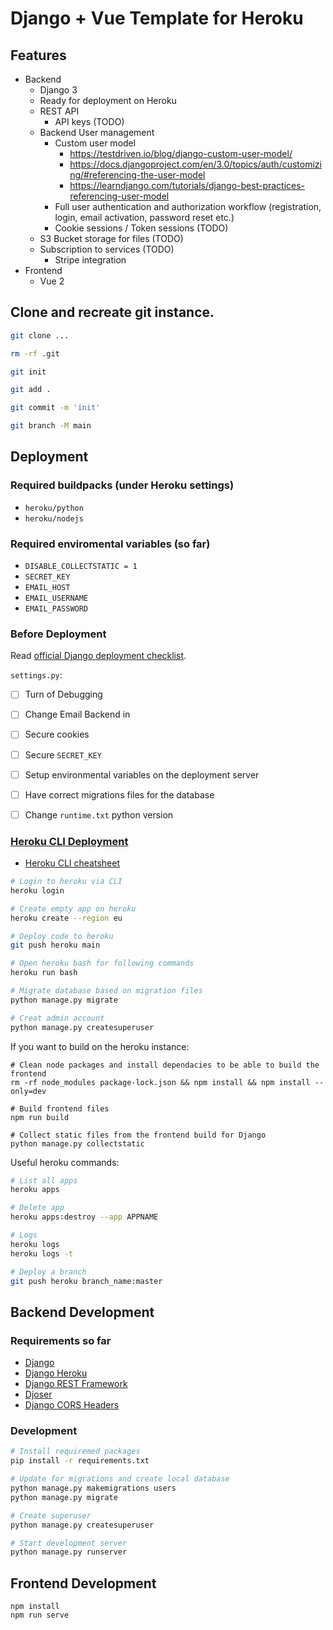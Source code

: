 # Django + Vue Template for Heroku

## Features

* Backend
  * Django 3
  * Ready for deployment on Heroku
  * REST API
    * API keys (TODO)
  * Backend User management
    * Custom user model
      * https://testdriven.io/blog/django-custom-user-model/
      * https://docs.djangoproject.com/en/3.0/topics/auth/customizing/#referencing-the-user-model
      * https://learndjango.com/tutorials/django-best-practices-referencing-user-model
    * Full user authentication and authorization workflow (registration, login, email activation, password reset etc.)
    * Cookie sessions / Token sessions (TODO)
  * S3 Bucket storage for files (TODO)
  * Subscription to services (TODO)
    * Stripe integration
* Frontend
  * Vue 2

## Clone and recreate git instance.

```bash
git clone ...

rm -rf .git

git init

git add .

git commit -m 'init'

git branch -M main
```

## Deployment

### Required buildpacks (under Heroku settings)

* `heroku/python`
* `heroku/nodejs`

### Required enviromental variables (so far)

* `DISABLE_COLLECTSTATIC = 1`
* `SECRET_KEY`
* `EMAIL_HOST`
* `EMAIL_USERNAME`
* `EMAIL_PASSWORD`

### Before Deployment

Read [official Django deployment checklist](https://docs.djangoproject.com/en/3.1/howto/deployment/checklist/).

`settings.py`:
- [ ] Turn of Debugging
- [ ] Change Email Backend in 
- [ ] Secure cookies
- [ ] Secure `SECRET_KEY` 
- [ ] Setup environmental variables on the deployment server
- [ ] Have correct migrations files for the database

- [ ] Change `runtime.txt` python version


### [Heroku CLI Deployment](https://devcenter.heroku.com/articles/getting-started-with-python)

* [Heroku CLI cheatsheet](https://devhints.io/heroku)

```bash
# Login to heroku via CLI
heroku login

# Create empty app on heroku
heroku create --region eu

# Deploy code to heroku
git push heroku main

# Open heroku bash for following commands
heroku run bash

# Migrate database based on migration files
python manage.py migrate

# Creat admin account
python manage.py createsuperuser
```

If you want to build on the heroku instance:
```
# Clean node packages and install dependacies to be able to build the frontend
rm -rf node_modules package-lock.json && npm install && npm install --only=dev

# Build frontend files
npm run build

# Collect static files from the frontend build for Django
python manage.py collectstatic
```

Useful heroku commands:

```bash
# List all apps
heroku apps

# Delete app
heroku apps:destroy --app APPNAME

# Logs
heroku logs
heroku logs -t

# Deploy a branch
git push heroku branch_name:master
```

## Backend Development

### Requirements so far

* [Django](https://www.djangoproject.com/)
* [Django Heroku](https://devcenter.heroku.com/articles/django-app-configuration)
* [Django REST Framework](https://www.google.com)
* [Djoser](https://djoser.readthedocs.io/en/latest/getting_started.html)
* [Django CORS Headers](https://pypi.org/project/django-cors-headers/)


### Development

```bash
# Install requiremed packages
pip install -r requirements.txt

# Update for migrations and create local database
python manage.py makemigrations users
python manage.py migrate

# Create superuser
python manage.py createsuperuser

# Start development server
python manage.py runserver
```


## Frontend Development

```
npm install
npm run serve
```
